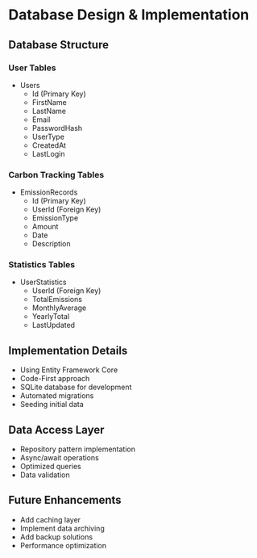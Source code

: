 # Database Design & Implementation

## Database Structure

### User Tables
- Users
  - Id (Primary Key)
  - FirstName
  - LastName
  - Email
  - PasswordHash
  - UserType
  - CreatedAt
  - LastLogin

### Carbon Tracking Tables
- EmissionRecords
  - Id (Primary Key)
  - UserId (Foreign Key)
  - EmissionType
  - Amount
  - Date
  - Description

### Statistics Tables
- UserStatistics
  - UserId (Foreign Key)
  - TotalEmissions
  - MonthlyAverage
  - YearlyTotal
  - LastUpdated

## Implementation Details
- Using Entity Framework Core
- Code-First approach
- SQLite database for development
- Automated migrations
- Seeding initial data

## Data Access Layer
- Repository pattern implementation
- Async/await operations
- Optimized queries
- Data validation

## Future Enhancements
- Add caching layer
- Implement data archiving
- Add backup solutions
- Performance optimization
